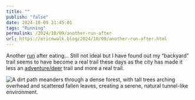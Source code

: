 ```yaml
---
title: ""
publish: "false"
date: 2024-10-09 21:45:01
tags: "Running"
permalink: /2024/10/09/another-run-after
url: https://ericmwalk.blog/2024/10/09/another-run-after.html
---
```


Another [run](https://strava.com/activities/12618012740) after eating... Still not ideal but I have found out my “backyard” trail seems to have become a real trail these days as the city has made it less an [adventure/deer](https://ericmwalk.blog/2024/04/19/backyard-neighborhood-trails.html) trail and more a real trail.

![A dirt path meanders through a dense forest, with tall trees arching overhead and scattered fallen leaves, creating a serene, natural tunnel-like environment.](https://ericmwalk.blog/uploads/2024/img-0322.jpeg)